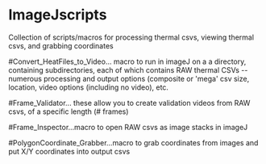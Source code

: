 # ImageJscripts
Collection of scripts/macros for processing thermal csvs, viewing thermal csvs, and grabbing coordinates



#Convert_HeatFiles_to_Video... macro to run in imageJ on a a directory, containing subdirectories, each of which contains RAW thermal CSVs
--numerous processing and output options (composite or 'mega' csv size, location, video options (including no video), etc.

#Frame_Validator... these allow you to create validation videos from RAW csvs, of a specific length (# frames)

#Frame_Inspector...macro to open RAW csvs as image stacks in imageJ

#PolygonCoordinate_Grabber...macro to grab coordinates from images and put X/Y coordinates into output csvs
